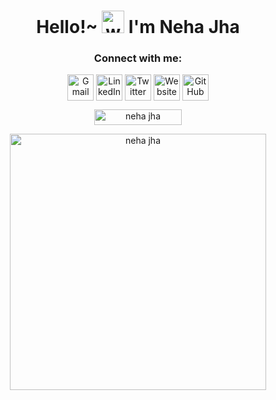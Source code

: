 <!-- Header  -->
<h1 align="center">
  Hello!~ 
  <img alt="wave" src="https://emojis.slackmojis.com/emojis/images/1613285697/12806/meow_attention.png?1613285697" width="36">
   I'm Neha Jha  
</h1>


<!-- Contribution Graph-->

<!-- ![](https://activity-graph.herokuapp.com/graph?username=nayyhah&theme=react-dark&hide_border=true&area=true)
</br> -->


<!-- Profile-->
<!-- 
<p>
  <img align="right" height="200" alt="img" src="https://github.com/nayyhah/nj-website/blob/main/images/about.jpeg" padding="3px" />

  - 💁 Computer Engineering Pre Final Year Student at IIIT Bhubaneswar.
  - 🔭 Sound experience with Web Development.
  - 👯 I’m looking to collaborate on Github.
  - ⚡ Fun fact: I am creative enough to do a particular job using only the basics of the concepts required.
<p>
</br>
</br> -->


<!-- Social Media Links-->

<h3 align="center">Connect with me:</h3>
<p align="center">
  <a href="mailto:njha7189@gmail.com"><img align="center" src="https://img.icons8.com/doodle/50/000000/gmail.png" alt="Gmail" width="42" height="42"/></a>
  <a href="https://www.linkedin.com/in/nayyhah" target="blank"><img align="center" src="https://img.icons8.com/doodle/50/000000/linkedin.png"  alt="LinkedIn" width="42" height="42"/></a>
  <a href="https://twitter.com/nayyhah" target="blank"><img align="center" src="https://img.icons8.com/doodle/50/000000/twitter.png" alt="Twitter" width="42" height="42"/></a>
  <a href="https://nayyhah.netlify.app/" target="blank"><img align="center" src="https://img.icons8.com/doodle/50/000000/internet.png"  alt="Website" width="42" height="42"/></a>
  <a href="https://github.com/nayyhah" target="blank"><img align="center" src="https://img.icons8.com/doodle/50/000000/github.png" alt="GitHub" width="42" height="42"/></a>
</p>

<!-- Languages and Tools-->
<!-- 
<h3 align="center">Languages and Tools:</h3>
<p align="center"> 
  <img src="https://raw.githubusercontent.com/devicons/devicon/master/icons/python/python-original.svg" alt="python" width="40" height="40"/> 
  <img src="https://raw.githubusercontent.com/devicons/devicon/master/icons/c/c-original.svg" alt="c" width="40" height="40"/> 
  <img src="https://raw.githubusercontent.com/devicons/devicon/master/icons/cplusplus/cplusplus-original.svg" alt="cplusplus" width="40" height="40"/>
  <img src="https://raw.githubusercontent.com/devicons/devicon/master/icons/nodejs/nodejs-original-wordmark.svg" alt="nodejs" width="65" height="45"/>
  <img src="https://raw.githubusercontent.com/devicons/devicon/master/icons/react/react-original-wordmark.svg" alt="react" width="45" height="40"/>
  <img src="https://raw.githubusercontent.com/devicons/devicon/master/icons/flask/flask-original-wordmark.svg" alt="react" width="75" height="55"/>
  <img src="https://raw.githubusercontent.com/devicons/devicon/master/icons/bootstrap/bootstrap-plain-wordmark.svg" alt="bootstrap" width="40" height="40"/>
  <img src="https://raw.githubusercontent.com/devicons/devicon/master/icons/html5/html5-original-wordmark.svg" alt="html5" width="40" height="40"/> 
  <img src="https://raw.githubusercontent.com/devicons/devicon/master/icons/javascript/javascript-original.svg" alt="javascript" width="40" height="40"/> 
  <img src="https://raw.githubusercontent.com/devicons/devicon/master/icons/mysql/mysql-original-wordmark.svg" alt="mysql" width="50" height="45"/> 
  <img src="https://raw.githubusercontent.com/devicons/devicon/master/icons/php/php-original.svg" alt="php" width="45" height="45"/> 
</p>
<br>
 -->
<!-- Stats-->

<p align="center"> <img src="https://komarev.com/ghpvc/?username=nayyhah&label=Profile%20views&color=6765D1&style=flat" alt="neha jha" width="140" height="25" /> </p>
<!-- 
<p align="center"><img src="https://github-readme-stats.vercel.app/api/top-langs?username=nayyhah&theme=dark&show_icons=true&locale=en&layout=compact" alt="neha jha" /></p> -->

<p align="center"><img width="410px" src="https://github-readme-streak-stats.herokuapp.com/?user=nayyhah&theme=tokyonight" alt="neha jha" /></p>


<br>                                                                                                                                                                    

<!-- <p align='center'>
  <img width="410px" src="https://github-readme-streak-stats.herokuapp.com/?user=nayyhah&theme=tokyonight" alt="neha jha" />
  &nbsp; &nbsp;
  <img width="410px" src="https://github-readme-stats.vercel.app/api?username=nayyhah&show_icons=true&theme=tokyonight" alt="neha jha" />
</p> -->

